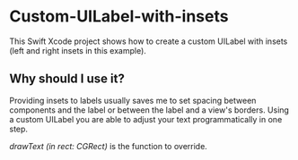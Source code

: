 # Custom-UILabel-with-insets
This Swift Xcode project shows how to create a custom UILabel with insets (left and right insets in this example).

## Why should I use it?

Providing insets to labels usually saves me to set spacing between components and the label or between the label and 
a view's borders. Using a custom UILabel you are able to adjust your text programmatically in one step.

_drawText (in rect: CGRect)_ is the function to override.
